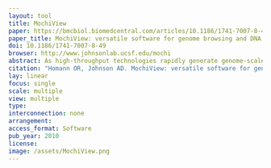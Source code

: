 ```yaml
---
layout: tool
title: MochiView
paper: https://bmcbiol.biomedcentral.com/articles/10.1186/1741-7007-8-49
paper_title: MochiView: versatile software for genome browsing and DNA motif analysis
doi: 10.1186/1741-7007-8-49
browser: http://www.johnsonlab.ucsf.edu/mochi
abstract: As high-throughput technologies rapidly generate genome-scale data, it becomes increasingly important to visually integrate these data so that specific hypotheses can be formulated and tested., , We present MochiView, a platform-independent Java software that integrates browsing of genomic sequences, features, and data with DNA motif visualization and analysis in a visually-appealing and user-friendly application., , While highly versatile, the software is particularly useful for organizing, exploring, and analyzing large genomic data sets, such as those from deep RNA sequencing, chromatin immunoprecipitation experiments (ChIP-Seq and ChIP-Chip), and transcriptional profiling. MochiView provides an extensive suite of utilities to identify and to explore connections between these data sets and short sequence motifs present in DNA or RNA.
citation: "Homann OR, Johnson AD. MochiView: versatile software for genome browsing and DNA motif analysis. BMC Biol. bmcbiol.biomedcentral.com; 2010;8: 49."
lay: linear
focus: single
scale: multiple
view: multiple
type:
interconnection: none
arrangement:
access_format: Software
pub_year: 2010
license:
image: /assets/MochiView.png
---
```

